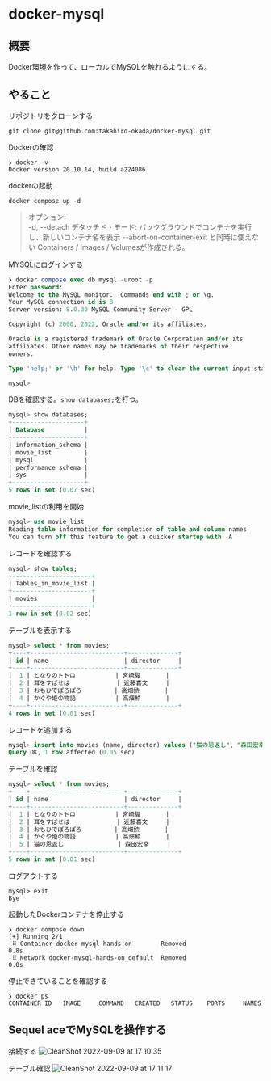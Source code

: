 # docker-mysql

## 概要
Docker環境を作って、ローカルでMySQLを触れるようにする。

## やること
リポジトリをクローンする  
```
git clone git@github.com:takahiro-okada/docker-mysql.git
````


Dockerの確認
```
❯ docker -v                             
Docker version 20.10.14, build a224086
```


dockerの起動
```
docker compose up -d
```
> オプション:  
  -d, --detach               デタッチド・モード: バックグラウンドでコンテナを実行し、新しいコンテナ名を表示
                              --abort-on-container-exit と同時に使えない
Containers / Images / Volumesが作成される。  


MYSQLにログインする
```sql
❯ docker compose exec db mysql -uroot -p    
Enter password: 
Welcome to the MySQL monitor.  Commands end with ; or \g.
Your MySQL connection id is 8
Server version: 8.0.30 MySQL Community Server - GPL

Copyright (c) 2000, 2022, Oracle and/or its affiliates.

Oracle is a registered trademark of Oracle Corporation and/or its
affiliates. Other names may be trademarks of their respective
owners.

Type 'help;' or '\h' for help. Type '\c' to clear the current input statement.

mysql>
```

DBを確認する。`show databases;`を打つ。
```sql
mysql> show databases;
+--------------------+
| Database           |
+--------------------+
| information_schema |
| movie_list         |
| mysql              |
| performance_schema |
| sys                |
+--------------------+
5 rows in set (0.07 sec)
```

movie_listの利用を開始

```sql
mysql> use movie_list
Reading table information for completion of table and column names
You can turn off this feature to get a quicker startup with -A
```

レコードを確認する
```sql
mysql> show tables;
+----------------------+
| Tables_in_movie_list |
+----------------------+
| movies               |
+----------------------+
1 row in set (0.02 sec)
```

テーブルを表示する
```sql
mysql> select * from movies;
+----+--------------------------+--------------+
| id | name                     | director     |
+----+--------------------------+--------------+
|  1 | となりのトトロ           | 宮崎駿       |
|  2 | 耳をすばせば             | 近藤喜文     |
|  3 | おもひでぽろぽろ         | 高畑勲       |
|  4 | かぐや姫の物語           | 高畑勲       |
+----+--------------------------+--------------+
4 rows in set (0.01 sec)
```

レコードを追加する
```sql
mysql> insert into movies (name, director) values ("猫の恩返し", "森田宏幸");
Query OK, 1 row affected (0.05 sec)
```

テーブルを確認
```sql
mysql> select * from movies;
+----+--------------------------+--------------+
| id | name                     | director     |
+----+--------------------------+--------------+
|  1 | となりのトトロ           | 宮崎駿       |
|  2 | 耳をすばせば             | 近藤喜文     |
|  3 | おもひでぽろぽろ         | 高畑勲       |
|  4 | かぐや姫の物語           | 高畑勲       |
|  5 | 猫の恩返し               | 森田宏幸     |
+----+--------------------------+--------------+
5 rows in set (0.01 sec)
```
ログアウトする

```
mysql> exit
Bye
```

起動したDockerコンテナを停止する
```
❯ docker compose down
[+] Running 2/1
 ⠿ Container docker-mysql-hands-on        Removed                            0.8s
 ⠿ Network docker-mysql-hands-on_default  Removed                            0.0s
```

停止できていることを確認する
```
❯ docker ps           
CONTAINER ID   IMAGE     COMMAND   CREATED   STATUS    PORTS     NAMES
```

## Sequel aceでMySQLを操作する
接続する
![CleanShot 2022-09-09 at 17 10 35](https://user-images.githubusercontent.com/76928095/189303704-b518d88b-c890-47b5-afc5-b2c04bb50784.jpg)

テーブル確認
![CleanShot 2022-09-09 at 17 11 17](https://user-images.githubusercontent.com/76928095/189303809-22987874-f699-478d-98fe-d95d7210ea41.jpg)
